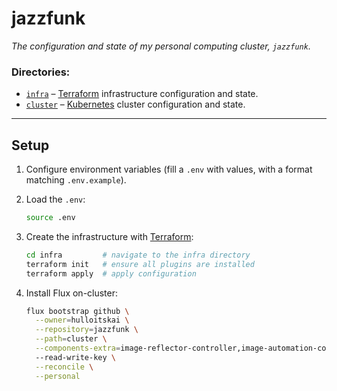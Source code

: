 # jazzfunk

_The configuration and state of my personal computing cluster, `jazzfunk`._

### Directories:

- [`infra`](./infra) – [Terraform](https://www.terraform.io) infrastructure
  configuration and state.
- [`cluster`](./cluster) – [Kubernetes](https://kubernetes.io) cluster configuration and state.

---

## Setup

1.  Configure environment variables (fill a `.env` with values, with a format
    matching `.env.example`).

2.  Load the `.env`:

    ```bash
    source .env
    ```

3.  Create the infrastructure with [Terraform](https://www.terraform.io):

    ```bash
    cd infra         # navigate to the infra directory
    terraform init   # ensure all plugins are installed
    terraform apply  # apply configuration
    ```

4.  Install Flux on-cluster:
    ```bash
    flux bootstrap github \
      --owner=hulloitskai \
      --repository=jazzfunk \
      --path=cluster \
      --components-extra=image-reflector-controller,image-automation-controller
      --read-write-key \
      --reconcile \
      --personal
    ```
